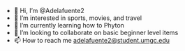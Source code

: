 - 👋 Hi, I’m @Adelafuente2
- 👀 I’m interested in sports, movies, and travel   
- 🌱 I’m currently learning how to Phyton
- 💞️ I’m looking to collaborate on basic beginner level items
- 📫 How to reach me adelafuente2@student.umgc.edu

<!---
Adelafuente2/Adelafuente2 is a ✨ special ✨ repository because its `README.md` (this file) appears on your GitHub profile.
You can click the Preview link to take a look at your changes.
--->
